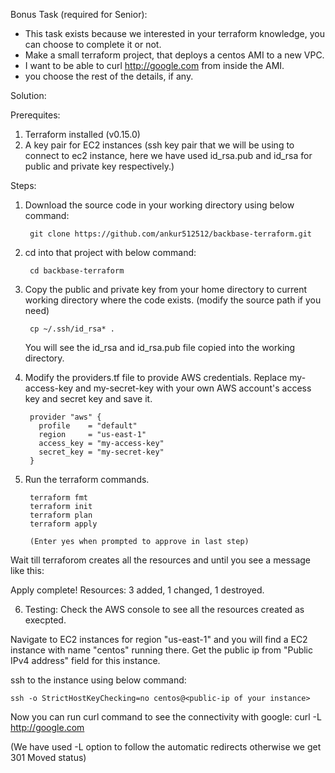 Bonus Task (required for Senior):
- This task exists because we interested in your terraform knowledge, you can choose to complete it
or not.
- Make a small terraform project, that deploys a centos AMI to a new VPC.
- I want to be able to curl http://google.com from inside the AMI.
- you choose the rest of the details, if any.



Solution:

Prerequites:

1. Terraform installed (v0.15.0)
2. A key pair for EC2 instances (ssh key pair that we will be using to connect to ec2 instance, here we have used id_rsa.pub and id_rsa for public and private key respectively.)


Steps: 

1. Download the source code in your working directory using below command:

		git clone https://github.com/ankur512512/backbase-terraform.git
	
2. cd into that project with below command:

		cd backbase-terraform
	
3. Copy the public and private key from your home directory to current working directory where the code exists. (modify the source path if you need)

		cp ~/.ssh/id_rsa* .
	
   You will see the id_rsa and id_rsa.pub file copied into the working directory.
   
4. Modify the providers.tf file to provide AWS credentials. Replace my-access-key and my-secret-key with your own AWS account's access key and secret key and save it.

    	provider "aws" {
      	  profile    = "default"
      	  region     = "us-east-1"
      	  access_key = "my-access-key"
      	  secret_key = "my-secret-key"
    	}
	
5. Run the terraform commands.

		terraform fmt
		terraform init
		terraform plan
		terraform apply
		
		(Enter yes when prompted to approve in last step)
	
  Wait till terraforom creates all the resources and until you see a message like this:
  
  Apply complete! Resources: 3 added, 1 changed, 1 destroyed.
  
6. Testing: Check the AWS console to see all the resources created as execpted. 

  Navigate to EC2 instances for region "us-east-1" and you will find a EC2 instance with name "centos" running there.
  Get the public ip from "Public IPv4 address" field for this instance.

  ssh to the instance using below command:
  
	ssh -o StrictHostKeyChecking=no centos@<public-ip of your instance>

  Now you can run curl command to see the connectivity with google:
		curl -L http://google.com
	
  (We have used -L option to follow the automatic redirects otherwise we get 301 Moved status)	
